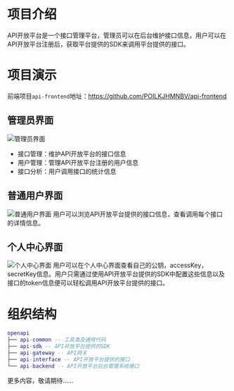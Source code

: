 # 项目介绍

API开放平台是一个接口管理平台，管理员可以在后台维护接口信息，用户可以在API开放平台注册后，获取平台提供的SDK来调用平台提供的接口。

# 项目演示

前端项目`api-frontend`地址：https://github.com/POILKJHMNBV/api-frontend

## 管理员界面
![管理员界面](https://github.com/POILKJHMNBV/api-backend/assets/90057507/14d80e15-14da-414f-b868-ec66f5593637)
* 接口管理：维护API开放平台的接口信息
* 用户管理：管理API开放平台注册的用户信息
* 接口分析：用户调用接口的统计信息

## 普通用户界面
![普通用户界面](https://github.com/POILKJHMNBV/api-backend/assets/90057507/b95cac36-6cba-4f3d-819f-b6896e0e0d80)
用户可以浏览API开放平台提供的接口信息，查看调用每个接口的详情信息。

## 个人中心界面
![个人中心界面](https://github.com/POILKJHMNBV/api-backend/assets/90057507/dfa237ea-5235-4914-a835-dedcef127104)
用户可以在个人中心界面查看自己的公钥，accessKey，secretKey信息。用户只需通过使用API开放平台提供的SDK中配置这些信息以及接口的token信息便可以轻松调用API开放平台提供的接口。

# 组织结构

```lua
openapi
├── api-common -- 工具类及通用代码
├── api-sdk -- API开放平台提供的SDK
├── api-gateway -- API网关
├── api-interface -- API开放平台提供的接口
└── api-backend -- API开放平台后台管理系统接口
```

更多内容，敬请期待……
